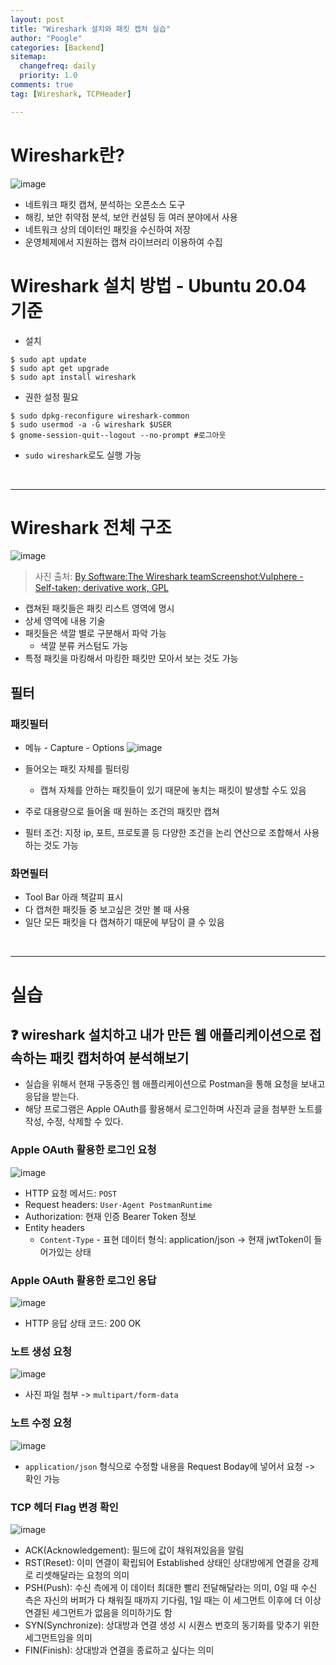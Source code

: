 ```yaml
---
layout: post
title: "Wireshark 설치와 패킷 캡처 실습"
author: "Poogle"
categories: [Backend]
sitemap:
  changefreq: daily
  priority: 1.0
comments: true
tag: [Wireshark, TCPHeader]

---
```


# Wireshark란?

![image](https://user-images.githubusercontent.com/58318786/130044949-4a2167cc-5d1c-4100-ad63-b6f707589b0e.png)

* 네트워크 패킷 캡쳐, 분석하는 오픈소스 도구
* 해킹, 보안 취약점 분석, 보안 컨설팅 등 여러 분야에서 사용
* 네트워크 상의 데이터인 패킷을 수신하여 저장
* 운영체제에서 지원하는 캡쳐 라이브러리 이용하여 수집

# Wireshark 설치 방법 - Ubuntu 20.04 기준

* 설치

```shell
$ sudo apt update
$ sudo apt get upgrade
$ sudo apt install wireshark
```

* 권한 설정 필요
```shell
$ sudo dpkg-reconfigure wireshark-common
$ sudo usermod -a -G wireshark $USER
$ gnome-session-quit--logout --no-prompt #로그아웃
```

* `sudo wireshark`로도 실행 가능

<br>

---

# Wireshark 전체 구조

![image](https://user-images.githubusercontent.com/58318786/130029948-9eae1db3-772b-44ee-984f-09bfc7daf968.png)

> 사진 출처: [By Software:The Wireshark teamScreenshot:Vulphere - Self-taken; derivative work, GPL](https://commons.wikimedia.org/w/index.php?curid=81692859)

* 캡쳐된 패킷들은 패킷 리스트 영역에 명시
* 상세 영역에 내용 기술
* 패킷들은 색깔 별로 구분해서 파악 가능
  * 색깔 분류 커스텀도 가능
* 특정 패킷을 마킹해서 마킹한 패킷만 모아서 보는 것도 가능

## 필터
### 패킷필터
* 메뉴 - Capture - Options
![image](https://user-images.githubusercontent.com/58318786/130029959-f859e4d6-60ce-4b09-9044-8c2f2824a0ea.png)

* 들어오는 패킷 자체를 필터링
  * 캡쳐 자체를 안하는 패킷들이 있기 때문에 놓치는 패킷이 발생할 수도 있음
* 주로 대용량으로 들어올 때 원하는 조건의 패킷만 캡쳐
* 필터 조건: 지정 ip, 포트, 프로토콜 등 다양한 조건을 논리 연산으로 조합해서 사용하는 것도 가능

### 화면필터
* Tool Bar 아래 책갈피 표시
* 다 캡쳐한 패킷들 중 보고싶은 것만 볼 때 사용
* 일단 모든 패킷을 다 캡쳐하기 때문에 부담이 클 수 있음

<br>

---

# 실습
## ❓ wireshark 설치하고 내가 만든 웹 애플리케이션으로 접속하는 패킷 캡처하여 분석해보기 

* 실습을 위해서 현재 구동중인 웹 애플리케이션으로 Postman을 통해 요청을 보내고 응답을 받는다.
* 해당 프로그램은 Apple OAuth를 활용해서 로그인하며 사진과 글을 첨부한 노트를 작성, 수정, 삭제할 수 있다.

### Apple OAuth 활용한 로그인 요청

![image](https://user-images.githubusercontent.com/58318786/130039394-dca285ee-5e7b-4d94-984d-da3e91ad6437.png)

* HTTP 요청 메서드: `POST`
* Request headers: `User-Agent PostmanRuntime`
* Authorization: 현재 인증 Bearer Token 정보
* Entity headers
  * `Content-Type` - 표현 데이터 형식: application/json -> 현재 jwtToken이 들어가있는 상태

### Apple OAuth 활용한 로그인 응답

![image](https://user-images.githubusercontent.com/58318786/130040547-761956bd-35c5-4f7e-a823-d751bc559eb6.png)

* HTTP 응답 상태 코드: 200 OK

### 노트 생성 요청

![image](https://user-images.githubusercontent.com/58318786/130043147-51def033-1765-47b2-915d-58df04a861af.png)

* 사진 파일 첨부 -> `multipart/form-data`

### 노트 수정 요청

![image](https://user-images.githubusercontent.com/58318786/130043402-55a64694-0bab-4687-af79-f3c3118e477f.png)

* `application/json` 형식으로 수정할 내용을 Request Boday에 넣어서 요청 -> 확인 가능

### TCP 헤더 Flag 변경 확인

![image](https://user-images.githubusercontent.com/58318786/130047834-31038713-a0ae-4dca-b2b6-39d5c6400487.png)

* ACK(Acknowledgement): 필드에 값이 채워져있음을 알림
* RST(Reset): 이미 연결이 확립되어 Established 상태인 상대방에게 연결을 강제로 리셋해달라는 요청의 의미
* PSH(Push): 수신 측에게 이 데이터 최대한 빨리 전달해달라는 의미, 0일 때 수신 측은 자신의 버퍼가 다 채워질 때까지 기다림, 1일 때는 이 세그먼트 이후에 더 이상 연결된 세그먼트가 없음을 의미하기도 함
* SYN(Synchronize): 상대방과 연결 생성 시 시퀀스 번호의 동기화를 맞추기 위한 세그먼트임을 의미
* FIN(Finish): 상대방과 연결을 종료하고 싶다는 의미
